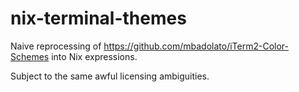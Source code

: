 # nix-terminal-themes

Naive reprocessing of https://github.com/mbadolato/iTerm2-Color-Schemes into Nix expressions.

Subject to the same awful licensing ambiguities.
